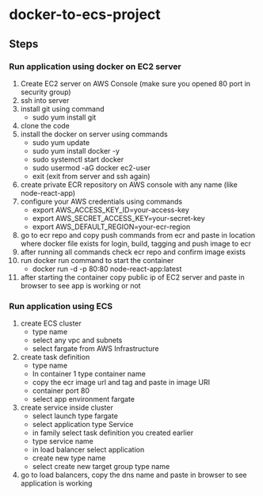 # docker-to-ecs-project

## Steps

### Run application using docker on EC2 server

1. Create EC2 server on AWS Console (make sure you opened 80 port in security group)
2. ssh into server
3. install git using command
    * sudo yum install git
4. clone the code
5. install the docker on server using commands
    * sudo yum update
    * sudo yum install docker -y
    * sudo systemctl start docker
    * sudo usermod -aG docker ec2-user
    * exit (exit from server and ssh again)
6. create private ECR repository on AWS console with any name (like node-react-app)
7. configure your AWS credentials using commands
    * export AWS_ACCESS_KEY_ID=your-access-key
    * export AWS_SECRET_ACCESS_KEY=your-secret-key
    * export AWS_DEFAULT_REGION=your-ecr-region
8. go to ecr repo and copy push commands from ecr and paste in location where docker file exists for login, build, tagging and push image to ecr
9. after running all commands check ecr repo and confirm image exists
10. run docker run command to start the container
    * docker run -d -p 80:80 node-react-app:latest
11. after starting the container copy public ip of EC2 server and paste in browser to see app is working or not

### Run application using ECS

1. create ECS cluster
    * type name
    * select any vpc and subnets
    * select fargate from AWS Infrastructure
2. create task definition
    * type name
    * In container 1 type container name
    * copy the ecr image url and tag and paste in image URI
    * container port 80
    * select app environment fargate
3. create service inside cluster
    * select launch type fargate
    * select application type Service
    * in family select task definition you created earlier
    * type service name
    * in load balancer select application
    * create new type name
    * select create new target group type name
4. go to load balancers, copy the dns name and paste in browser to see application is working